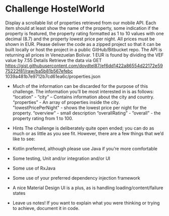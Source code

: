 # Challenge HostelWorld

Display a scrollable list of properties retrieved from our mobile API. Each item should at least show the
name of the property, some indication if the property is featured, the property rating formatted as 1 to 10
values with one decimal (8.7) and the property lowest price per night. All prices must be shown in EUR.
Please deliver the code as a zipped project so that it can be built locally or host the project in a public
GitHub/Bitbucket repo.
The API is returning all prices in Venezuelan Bolivar. 1 EUR is found by dividing the VEF value by 7.55
Details
Retrieve the data via GET
https://gist.githubusercontent.com/dovdtel87/ef6dd1422a86554d22172e5975222f81/raw/ba5b81b567efebc
1039a481b7e9712b7cd61ea6c/properties.json

- Much of the information can be discarded for the purpose of this challenge. The information you’ll be most
interested in is as follows:
“location” - “city” – Contains information about the city and country.
“properties” - An array of properties inside the city.
"lowestPricePerNight" - shows the lowest price per night for the property.
“overview” - small description
“overallRating” - ”overall” - the property rating from 1 to 100.

- Hints
The challenge is deliberately quite open ended; you can do as much or as little as you see fit. However,
there are a few things that we’d like to see:

- Kotlin preferred, although please use Java if you’re more comfortable
- Some testing, Unit and/or integration and/or UI
- Some use of RxJava
- Some use of your preferred dependency injection framework
- A nice Material Design UI is a plus, as is handling loading/content/failure states
- Leave us notes! If you want to explain what you were thinking or trying to achieve, document it in
code.